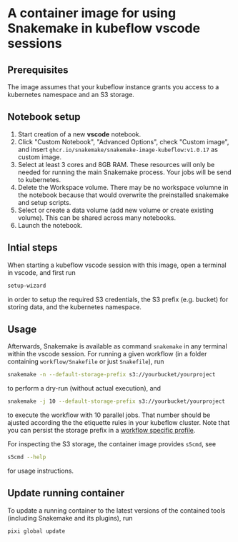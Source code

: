 # A container image for using Snakemake in kubeflow vscode sessions

## Prerequisites

The image assumes that your kubeflow instance grants you access to a kubernetes namespace and an S3 storage.

## Notebook setup

1. Start creation of a new **vscode** notebook.
2. Click "Custom Notebook", "Advanced Options", check "Custom image", and insert `ghcr.io/snakemake/snakemake-image-kubeflow:v1.0.17` as custom image.
3. Select at least 3 cores and 8GB RAM. These resources will only be needed for running the main Snakemake process. Your jobs will be send to kubernetes.
4. Delete the Workspace volume. There may be no workspace volumne in the notebook because that would overwrite the preinstalled snakemake and setup scripts.
5. Select or create a data volume (add new volume or create existing volume). This can be shared across many notebooks.
6. Launch the notebook.

## Intial steps

When starting a kubeflow vscode session with this image, open a terminal in vscode, and first run

```bash
setup-wizard
```

in order to setup the required S3 credentials, the S3 prefix (e.g. bucket) for storing data, and the kubernetes namespace.

## Usage

Afterwards, Snakemake is available as command `snakemake` in any terminal within the vscode session.
For running a given workflow (in a folder containing `workflow/Snakefile` or just `Snakefile`), run

```bash
snakemake -n --default-storage-prefix s3://yourbucket/yourproject
```

to perform a dry-run (without actual execution), and

```bash
snakemake -j 10 --default-storage-prefix s3://yourbucket/yourproject
```

to execute the workflow with 10 parallel jobs.
That number should be ajusted according the the etiquette rules in your kubeflow cluster.
Note that you can persist the storage prefix in a [workflow specific profile](https://snakemake.readthedocs.io/en/stable/executing/cli.html#profiles).

For inspecting the S3 storage, the container image provides ``s5cmd``, see

```bash
s5cmd --help
```

for usage instructions.

## Update running container

To update a running container to the latest versions of the contained tools (including Snakemake and its plugins), run

```bash
pixi global update
```
